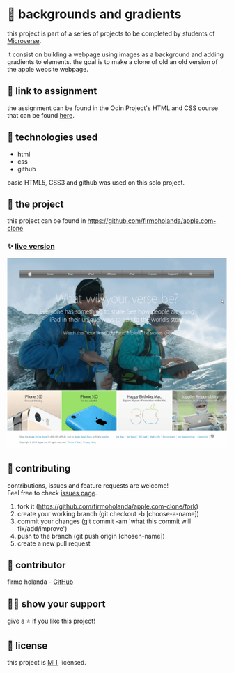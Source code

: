 # 📃 backgrounds and gradients

this project is part of a series of projects to be completed by students of [Microverse](https://www.microverse.org/ 'The Global School for Remote Software Developers!').

it consist on building a webpage using images as a background and adding gradients to elements. the goal is to make a clone of old an old version of the apple website webpage.



## 🔗 link to assignment

the assignment can be found in the Odin Project's HTML and CSS course that can be found [here](https://www.theodinproject.com/courses/html5-and-css3/lessons/building-with-backgrounds-and-gradients).



## 📡 technologies used

- html
- css
- github

basic HTML5, CSS3 and github was used on this solo project.



## 🚀 the project

this project can be found in https://github.com/firmoholanda/apple.com-clone

### ✨ [live version](https://raw.githack.com/firmoholanda/apple.com-clone/master/index.html)
<a href="https://raw.githack.com/firmoholanda/apple.com-clone/development/index.html" target="_blank">
    <img alt="page animation" src="https://github.com/firmoholanda/apple.com-clone/blob/development/img/apple.com-clone-animation.gif" />
</a>



## 🤝 contributing

contributions, issues and feature requests are welcome!<br/>Feel free to check [issues page](https://github.com/firmoholanda/apple.com-clone/issues).

1. fork it (https://github.com/firmoholanda/apple.com-clone/fork)
2. create your working branch (git checkout -b [choose-a-name])
3. commit your changes (git commit -am 'what this commit will fix/add/improve')
4. push to the branch (git push origin [chosen-name])
5. create a new pull request



## 🤖 contributor

firmo holanda - [GitHub](https://github.com/firmoholanda)



## 🙋‍♂ show your support

give a ⭐️ if you like this project!



## 📝 license

this project is [MIT](https://github.com/firmoholanda/apple.com-clone/blob/development/license.txt) licensed.
